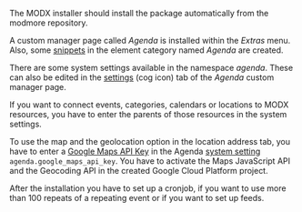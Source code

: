 The MODX installer should install the package automatically from the modmore
repository.

A custom manager page called _Agenda_ is installed within the _Extras_ menu.
Also, some [snippets](04_Snippets/index.md) in the element category named
_Agenda_ are created.

There are some system settings available in the namespace _agenda_. These can
also be edited in the [settings](02_Custom_Manager_Page/08_Settings.md) (cog
icon) tab of the _Agenda_ custom manager page.

If you want to connect events, categories, calendars or locations to MODX
resources, you have to enter the parents of those resources in the system
settings.

To use the map and the geolocation option in the location address tab, you have
to enter a [Google Maps API
Key](https://developers.google.com/maps/documentation/javascript/get-api-key) in
the Agenda [system setting](02_Custom_Manager_Page/08_Settings.md)
`agenda.google_maps_api_key`. You have to activate the Maps JavaScript API and
the Geocoding API in the created Google Cloud Platform project.

After the installation you have to set up a cronjob, if you want to use more than
100 repeats of a repeating event or if you want to set up feeds.
